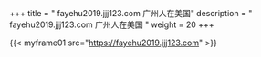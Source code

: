 +++
title = "  fayehu2019.jjj123.com 广州人在美国"
description = "  fayehu2019.jjj123.com 广州人在美国  "
weight = 20
+++

{{< myframe01 src="https://fayehu2019.jjj123.com" >}}

